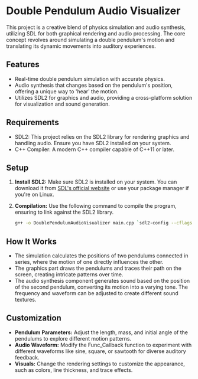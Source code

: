 # Double Pendulum Audio Visualizer

This project is a creative blend of physics simulation and audio synthesis, utilizing SDL for both graphical rendering and audio processing. The core concept revolves around simulating a double pendulum's motion and translating its dynamic movements into auditory experiences.

## Features

- Real-time double pendulum simulation with accurate physics.
- Audio synthesis that changes based on the pendulum's position, offering a unique way to 'hear' the motion.
- Utilizes SDL2 for graphics and audio, providing a cross-platform solution for visualization and sound generation.

## Requirements

- SDL2: This project relies on the SDL2 library for rendering graphics and handling audio. Ensure you have SDL2 installed on your system.
- C++ Compiler: A modern C++ compiler capable of C++11 or later.

## Setup

1. **Install SDL2:** Make sure SDL2 is installed on your system. You can download it from [SDL's official website](https://www.libsdl.org/download-2.0.php) or use your package manager if you're on Linux.

2. **Compilation:** Use the following command to compile the program, ensuring to link against the SDL2 library.
   
   ```bash
   g++ -o DoublePendulumAudioVisualizer main.cpp `sdl2-config --cflags --libs`

## How It Works

- The simulation calculates the positions of two pendulums connected in series, where the motion of one directly influences the other.
- The graphics part draws the pendulums and traces their path on the screen, creating intricate patterns over time.
- The audio synthesis component generates sound based on the position of the second pendulum, converting its motion into a varying tone. The frequency and waveform can be adjusted to create different sound textures.

## Customization

- **Pendulum Parameters:** Adjust the length, mass, and initial angle of the pendulums to explore different motion patterns.
- **Audio Waveform:** Modify the Func_Callback function to experiment with different waveforms like sine, square, or sawtooth for diverse auditory feedback.
- **Visuals:** Change the rendering settings to customize the appearance, such as colors, line thickness, and trace effects.
